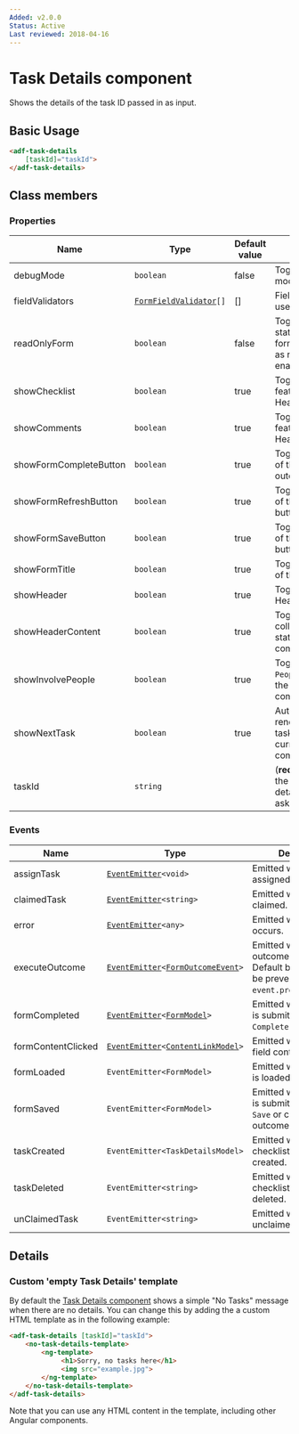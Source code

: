 ```yaml
---
Added: v2.0.0
Status: Active
Last reviewed: 2018-04-16
---
```


# Task Details component

Shows the details of the task ID passed in as input.

## Basic Usage

```html
<adf-task-details 
    [taskId]="taskId">
</adf-task-details>
```

## Class members

### Properties

| Name | Type | Default value | Description |
| -- | -- | -- | -- |
| debugMode | `boolean` | false | Toggles debug mode. |
| fieldValidators | [`FormFieldValidator`](../../lib/core/form/components/widgets/core/form-field-validator.ts)`[]` |  \[] | Field validators for use with the form. |
| readOnlyForm | `boolean` | false | Toggles read-only state of the form. All form widgets render as read-only if enabled. |
| showChecklist | `boolean` | true | Toggles `Checklist` feature for the Header component. |
| showComments | `boolean` | true | Toggles `Comments` feature for the Header component. |
| showFormCompleteButton | `boolean` | true | Toggles rendering of the `Complete` outcome button. |
| showFormRefreshButton | `boolean` | true | Toggles rendering of the `Refresh` button. |
| showFormSaveButton | `boolean` | true | Toggles rendering of the `Save` outcome button. |
| showFormTitle | `boolean` | true | Toggles rendering of the form title. |
| showHeader | `boolean` | true | Toggles task details Header component. |
| showHeaderContent | `boolean` | true | Toggles collapsed/expanded state of the Header component. |
| showInvolvePeople | `boolean` | true | Toggles `Involve People` feature for the Header component. |
| showNextTask | `boolean` | true | Automatically renders the next task when the current one is completed. |
| taskId | `string` |  | (**required**) The id of the task whose details we are asking for. |

### Events

| Name | Type | Description |
| -- | -- | -- |
| assignTask | [`EventEmitter`](https://angular.io/api/core/EventEmitter)`<void>` | Emitted when a task is assigned. |
| claimedTask | [`EventEmitter`](https://angular.io/api/core/EventEmitter)`<string>` | Emitted when a task is claimed. |
| error | [`EventEmitter`](https://angular.io/api/core/EventEmitter)`<any>` | Emitted when an error occurs. |
| executeOutcome | [`EventEmitter`](https://angular.io/api/core/EventEmitter)`<`[`FormOutcomeEvent`](../../lib/core/form/components/widgets/core/form-outcome-event.model.ts)`>` | Emitted when any outcome is executed. Default behaviour can be prevented via `event.preventDefault()`. |
| formCompleted | [`EventEmitter`](https://angular.io/api/core/EventEmitter)`<`[`FormModel`](../../lib/core/form/components/widgets/core/form.model.ts)`>` | Emitted when the form is submitted with the `Complete` outcome. |
| formContentClicked | [`EventEmitter`](https://angular.io/api/core/EventEmitter)`<`[`ContentLinkModel`](../../lib/core/form/components/widgets/core/content-link.model.ts)`>` | Emitted when the form field content is clicked. |
| formLoaded | `EventEmitter<FormModel>` | Emitted when the form is loaded or reloaded. |
| formSaved | `EventEmitter<FormModel>` | Emitted when the form is submitted with the `Save` or custom outcomes. |
| taskCreated | `EventEmitter<TaskDetailsModel>` | Emitted when a checklist task is created. |
| taskDeleted | `EventEmitter<string>` | Emitted when a checklist task is deleted. |
| unClaimedTask | `EventEmitter<string>` | Emitted when a task is unclaimed. |

## Details

### Custom 'empty Task Details' template

By default the [Task Details component](../process-services/task-details.component.md) shows a simple "No Tasks"  message when there are
no details. You can change this by adding the a custom HTML template as in the following
example:

```html
<adf-task-details [taskId]="taskId">
    <no-task-details-template>
        <ng-template>
             <h1>Sorry, no tasks here</h1>
             <img src="example.jpg">
        </ng-template>
    </no-task-details-template>
</adf-task-details>    
```

Note that you can use any HTML content in the template, including other Angular components.
